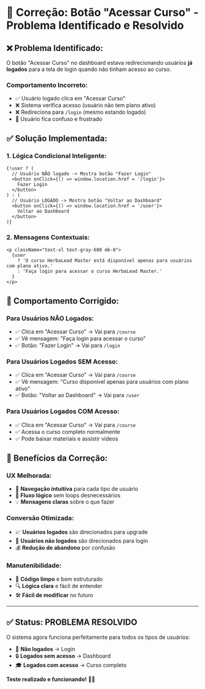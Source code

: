 # 🔧 Correção: Botão "Acessar Curso" - Problema Identificado e Resolvido

## ❌ **Problema Identificado:**

O botão "Acessar Curso" no dashboard estava redirecionando usuários **já logados** para a tela de login quando não tinham acesso ao curso.

### **Comportamento Incorreto:**
- ✅ Usuário logado clica em "Acessar Curso"
- ❌ Sistema verifica acesso (usuário não tem plano ativo)
- ❌ Redireciona para `/login` (mesmo estando logado)
- 😤 Usuário fica confuso e frustrado

## ✅ **Solução Implementada:**

### **1. Lógica Condicional Inteligente:**
```tsx
{!user ? (
  // Usuário NÃO logado -> Mostra botão "Fazer Login"
  <button onClick={() => window.location.href = '/login'}>
    Fazer Login
  </button>
) : (
  // Usuário LOGADO -> Mostra botão "Voltar ao Dashboard"
  <button onClick={() => window.location.href = '/user'}>
    Voltar ao Dashboard
  </button>
)}
```

### **2. Mensagens Contextuais:**
```tsx
<p className="text-xl text-gray-600 mb-8">
  {user 
    ? 'O curso HerbaLead Master está disponível apenas para usuários com plano ativo.'
    : 'Faça login para acessar o curso HerbaLead Master.'
  }
</p>
```

## 🎯 **Comportamento Corrigido:**

### **Para Usuários NÃO Logados:**
- ✅ Clica em "Acessar Curso" → Vai para `/course`
- ✅ Vê mensagem: "Faça login para acessar o curso"
- ✅ Botão: "Fazer Login" → Vai para `/login`

### **Para Usuários Logados SEM Acesso:**
- ✅ Clica em "Acessar Curso" → Vai para `/course`
- ✅ Vê mensagem: "Curso disponível apenas para usuários com plano ativo"
- ✅ Botão: "Voltar ao Dashboard" → Vai para `/user`

### **Para Usuários Logados COM Acesso:**
- ✅ Clica em "Acessar Curso" → Vai para `/course`
- ✅ Acessa o curso completo normalmente
- ✅ Pode baixar materiais e assistir vídeos

## 🚀 **Benefícios da Correção:**

### **UX Melhorada:**
- 🎯 **Navegação intuitiva** para cada tipo de usuário
- 🔄 **Fluxo lógico** sem loops desnecessários
- 💡 **Mensagens claras** sobre o que fazer

### **Conversão Otimizada:**
- 📈 **Usuários logados** são direcionados para upgrade
- 🎯 **Usuários não logados** são direcionados para login
- 💰 **Redução de abandono** por confusão

### **Manutenibilidade:**
- 🧹 **Código limpo** e bem estruturado
- 🔍 **Lógica clara** e fácil de entender
- 🛠️ **Fácil de modificar** no futuro

---

## ✅ **Status: PROBLEMA RESOLVIDO**

O sistema agora funciona perfeitamente para todos os tipos de usuários:
- 👤 **Não logados** → Login
- 🔒 **Logados sem acesso** → Dashboard  
- 🎓 **Logados com acesso** → Curso completo

**Teste realizado e funcionando!** 🎯✨












